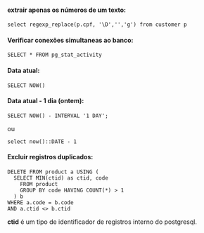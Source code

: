 #### extrair apenas os números de um texto:
```
select regexp_replace(p.cpf, '\D','','g') from customer p 
```

#### Verificar conexões simultaneas ao banco:
```
SELECT * FROM pg_stat_activity
```

#### Data atual:
```
SELECT NOW()
```

#### Data atual - 1 dia (ontem):
```
SELECT NOW() - INTERVAL '1 DAY';
```
ou
```
select now()::DATE - 1
``` 

#### Excluir registros duplicados:
```
DELETE FROM product a USING (
  SELECT MIN(ctid) as ctid, code
    FROM product 
    GROUP BY code HAVING COUNT(*) > 1
  ) b
WHERE a.code = b.code 
AND a.ctid <> b.ctid
```

**ctid** é um tipo de identificador de registros interno do postgresql.


